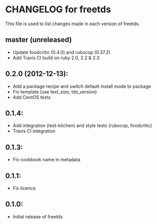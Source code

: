 # CHANGELOG for freetds

This file is used to list changes made in each version of freetds.

## master (unreleased)

* Update foodcritic (0.4.0) and rubocop (0.37.2)
* Add Travis CI build on ruby 2.0, 2.2 & 2.3

## 0.2.0 (2012-12-13):

* Add a package recipe and switch default install mode to package
* Fix template (use text_size, tds_version)
* Add CentOS tests

## 0.1.4:

* Add integration (test-kitchen) and style tests (rubocop, foodcritic)
* Travis CI integration

## 0.1.3:

* Fix cookbook name in metadata

## 0.1.1:

* Fix licence

## 0.1.0:

* Initial release of freetds
